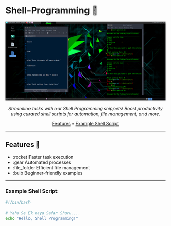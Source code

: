 # Shell-Programming 🐚

<p align="center">
  <img src="https://github.com/07Sushant/Shell-Programming/blob/main/Shell.png" alt="Project Image">
</p>

<p align="center">
  <em>Streamline tasks with our Shell Programming snippets! Boost productivity using curated shell scripts for automation, file management, and more.</em>
</p>

<p align="center">
  <a href="#features">Features</a> •
  <a href="#example-shell-script">Example Shell Script</a>
</p>

---

## Features 🚀<a name="features"></a>

- :rocket Faster task execution
- :gear Automated processes
- :file_folder Efficient file management
- :bulb Beginner-friendly examples

---

### Example Shell Script<a name="example-shell-script"></a>

```bash
#!/bin/bash

# Yaha Se Ek naya Safar Shuru....
echo "Hello, Shell Programming!"
